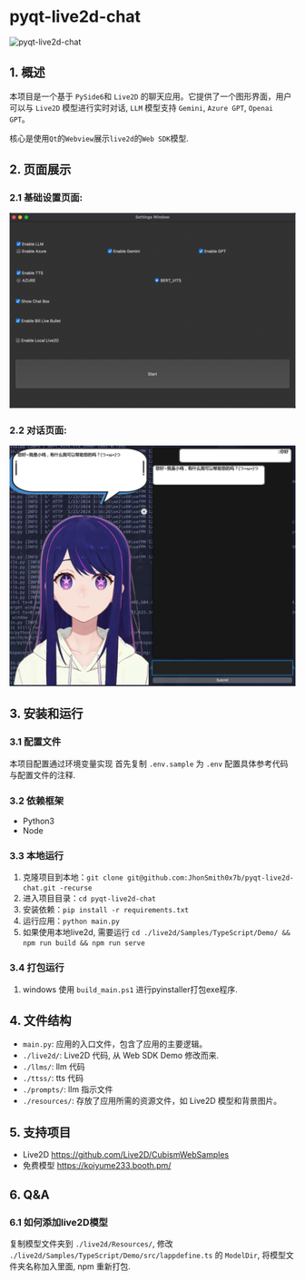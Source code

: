 # pyqt-live2d-chat
![pyqt-live2d-chat](https://github.com/JhonSmith0x7b/pyqt-live2d-chat/actions/workflows/ci.yaml/badge.svg)

## 1. 概述

本项目是一个基于 `PySide6`和 `Live2D` 的聊天应用。它提供了一个图形界面，用户可以与 `Live2D` 模型进行实时对话, `LLM` 模型支持 `Gemini`, `Azure GPT`, `Openai GPT`。

核心是使用`Qt`的`Webview`展示`live2d`的`Web SDK`模型. 

## 2. 页面展示
### 2.1 基础设置页面:
![settings window](./asserts/settings_window.png)

### 2.2 对话页面:
![chat window](./asserts/chat_window.png)

## 3. 安装和运行

### 3.1 配置文件
本项目配置通过环境变量实现
首先复制 `.env.sample` 为 `.env`
配置具体参考代码与配置文件的注释.

### 3.2 依赖框架

* Python3
* Node

### 3.3 本地运行
1. 克隆项目到本地：`git clone git@github.com:JhonSmith0x7b/pyqt-live2d-chat.git -recurse`
2. 进入项目目录：`cd pyqt-live2d-chat`
3. 安装依赖：`pip install -r requirements.txt`
4. 运行应用：`python main.py`
5. 如果使用本地live2d, 需要运行 `cd ./live2d/Samples/TypeScript/Demo/ && npm run build && npm run serve`

### 3.4 打包运行
1. windows 使用 `build_main.ps1` 进行pyinstaller打包exe程序.

## 4. 文件结构

- `main.py`: 应用的入口文件，包含了应用的主要逻辑。
- `./live2d/`: Live2D 代码, 从 Web SDK Demo 修改而来.
- `./llms/`: llm 代码
- `./ttss/`: tts 代码
- `./prompts/`: llm 指示文件
- `./resources/`: 存放了应用所需的资源文件，如 Live2D 模型和背景图片。

## 5. 支持项目

- Live2D https://github.com/Live2D/CubismWebSamples
- 免费模型 https://koiyume233.booth.pm/

## 6. Q&A

### 6.1 如何添加live2D模型
复制模型文件夹到 `./live2d/Resources/`, 修改 `./live2d/Samples/TypeScript/Demo/src/lappdefine.ts` 的 `ModelDir`, 将模型文件夹名称加入里面, npm 重新打包.